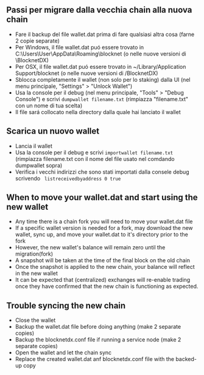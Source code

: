 ## Passi per migrare dalla vecchia chain alla nuova chain
- Fare il backup del file wallet.dat prima di fare qualsiasi altra cosa (farne 2 copie separate)
- Per Windows, il file wallet.dat puó essere trovato in C:\Users\User\AppData\Roaming\blocknet (o nelle nuove versioni di \BlocknetDX)
- Per OSX, il file wallet.dat puó essere trovato in ~/Library/Application Support/blocknet (o nelle nuove versioni di /BlocknetDX)
- Sblocca completamente il wallet (non solo per lo staking) dalla UI (nel menu principale, "Settings" > "Unlock Wallet")
- Usa la console per il debug (nel menu principale, "Tools" > "Debug Console") e scrivi ```dumpwallet filename.txt``` (rimpiazza "filename.txt" con un nome di tua scelta)
- Il file sará collocato nella directory dalla quale hai lanciato il wallet 

## Scarica un nuovo wallet
- Lancia il wallet
- Usa la console per il debug e scrivi ```importwallet filename.txt``` (rimpiazza filename.txt con il nome del file usato nel comdando dumpwallet sopra)
- Verifica i vecchi indirizzi che sono stati importati dalla consele debug scrivendo ``` listreceivedbyaddress 0 true```

## When to move your wallet.dat and start using the new wallet
- Any time there is a chain fork you will need to move your wallet.dat file
- If a specific wallet version is needed for a fork, may download the new wallet, sync up, and move your wallet.dat to it's directory prior to the fork
- However, the new wallet's balance will remain zero until the migration(fork)
- A snapshot will be taken at the time of the final block on the old chain
- Once the snapshot is applied to the new chain, your balance will reflect in the new wallet
- It can be expected that (centralized) exchanges will re-enable trading once they have confirmed that the new chain is functioning as expected.

## Trouble syncing the new chain
- Close the wallet
- Backup the wallet.dat file before doing anything (make 2 separate copies)
- Backup the blocknetdx.conf file if running a service node (make 2 separate copies)
- Open the wallet and let the chain sync
- Replace the created wallet.dat anf blocknetdx.conf file with the backed-up copy
